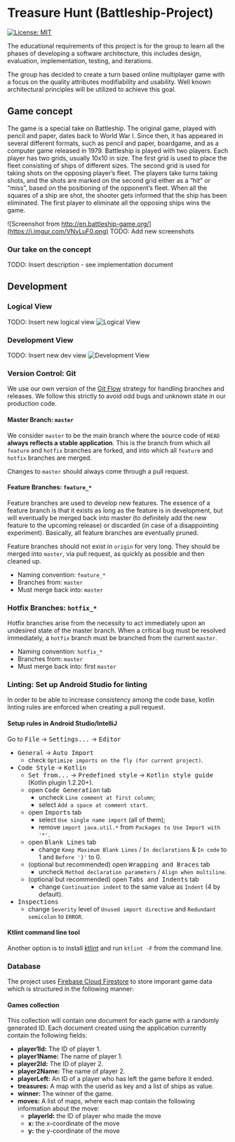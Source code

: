 # Treasure Hunt (Battleship-Project)
[![License: MIT](https://img.shields.io/badge/License-MIT-blue.svg?style=flat-square)](https://github.com/sirimykland/Battleship-Project/blob/master/LICENCE)

The educational requirements of this project is for the group to learn all the phases of
developing a software architecture, this includes design, evaluation, implementation, testing,
and iterations.

The group has decided to create a turn based online multiplayer game with a focus on the
quality attributes modifiability and usability. Well known architectural principles will be utilized
to achieve this goal. 

## Game concept

The game is a special take on Battleship. The original game, played with pencil and paper,
dates back to World War I. Since then, it has appeared in several different formats, such as
pencil and paper, boardgame, and as a computer game released in 1979.
Battleship is played with two players. Each player has two grids, usually 10x10 in size. The
first grid is used to place the fleet consisting of ships of different sizes. The second grid is
used for taking shots on the opposing player’s fleet. The players take turns taking shots, and
the shots are marked on the second grid either as a “hit” or “miss”, based on the positioning
of the opponent’s fleet. When all the squares of a ship are shot, the shooter gets informed
that the ship has been eliminated. The first player to eliminate all the opposing ships wins
the game.

![Screenshot from http://en.battleship-game.org/](https://i.imgur.com/VNyLuF0.png)
TODO: Add new screenshots

### Our take on the concept
TODO: Insert description - see implementation document

## Development

### Logical View
TODO: Insert new logical view
![Logical View ](https://i.imgur.com/XQyIilb.png)

### Development View
TODO: Insert new dev view
![Development View ](https://i.imgur.com/ENkQcNF.png)

### Version Control: Git
We use our own version of the [Git Flow](http://nvie.com/posts/a-successful-git-branching-model/) strategy for handling branches and releases. We follow this strictly to avoid odd bugs and unknown state in our production code.

#### Master Branch: `master`

We consider `master` to be the main branch where the source code of `HEAD` **always reflects a stable application**. This is the branch from which all `feature` and `hotfix` branches are forked, and into which all `feature` and `hotfix` branches are merged.

Changes to `master` should always come through a pull request.

#### Feature Branches: `feature_*`

Feature branches are used to develop new features. The essence of a feature branch is that it exists as long as the feature is in development, but will eventually be merged back into master (to definitely add the new feature to the upcoming release) or discarded (in case of a disappointing experiment). Basically, all feature branches are eventually pruned.

Feature branches should not exist in `origin` for very long. They should be merged into `master`, via pull request, as quickly as possible and then cleaned up.

- Naming convention: `feature_*`
- Branches from: `master`
- Must merge back into: `master`

### Hotfix Branches: `hotfix_*`

Hotfix branches arise from the necessity to act immediately upon an undesired state of the master branch. When a critical bug must be resolved immediately, a `hotfix` branch must be branched from the current `master`.

- Naming convention: `hotfix_*`
- Branches from: `master`
- Must merge back into: first `master`

### Linting: Set up Android Studio for linting
In order to be able to increase consistency among the code base, kotlin linting rules are enforced when creating a pull request. 

#### Setup rules in Android Studio/IntelliJ
Go to <kbd>File</kbd> -> <kbd>Settings...</kbd> -> <kbd>Editor</kbd>
- <kbd>General</kbd> -> <kbd>Auto Import</kbd>
  - check `Optimize imports on the fly (for current project)`.
- <kbd>Code Style</kbd> -> <kbd>Kotlin</kbd>
  - <kbd>Set from...</kbd> -> <kbd>Predefined style</kbd> -> <kbd>Kotlin style guide</kbd> (Kotlin plugin 1.2.20+).
  - open <kbd>Code Generation</kbd> tab
    - uncheck `Line comment at first column`;
    - select `Add a space at comment start`.
  - open <kbd>Imports</kbd> tab
    - select `Use single name import` (all of them);
    - remove `import java.util.*` from `Packages to Use Import with '*'`.
  - open <kbd>Blank Lines</kbd> tab
    - change `Keep Maximum Blank Lines` / `In declarations` & `In code` to 1 and `Before '}'` to 0.
  - (optional but recommended) open <kbd>Wrapping and Braces</kbd> tab
    - uncheck `Method declaration parameters` / `Align when multiline`.     
  - (optional but recommended) open <kbd>Tabs and Indents</kbd> tab
    - change `Continuation indent` to the same value as `Indent` (4 by default).   
- <kbd>Inspections</kbd> 
  - change `Severity` level of `Unused import directive` and `Redundant semicolon` to `ERROR`.

#### Ktlint command line tool
Another option is to install [ktlint](https://ktlint.github.io/) and run ```ktlint -F``` from the command line.

### Database
The project uses [Firebase Cloud Firestore](https://firebase.google.com/docs/firestore) to store imporant game data which is structured in the following manner: 

#### Games collection
This collection will contain one document for each game with a randomly generated ID. Each document created using the application currently contain the following fields: 
- **player1Id:** The ID of player 1.
- **player1Name:** The name of player 1.
- **player2Id:** The ID of player 2. 
- **player2Name:** The name of player 2.
- **playerLeft:** An ID of a player who has left the game before it ended. 
- **treasures:** A map with the userId as key and a list of ships as value.
- **winner:** The winner of the game.
- **moves:** A list of maps, where each map contain the following information about the move: 
    - **playerId:** the ID of player who made the move
    - **x:** the x-coordinate of the move
    - **y:** the y-coordinate of the move
